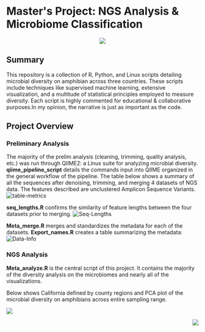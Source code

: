 # Master's Project: NGS Analysis & Microbiome Classification

<p align="center">
  <img src="https://vectorified.com/images/dna-icon-png-17.png" />
</p>

## Summary
This repository is a collection of R, Python, and Linux scripts detailing microbial diversity on amphibian across three countries. These scripts include techniques like supervised machine learning, extensive visualization, and a multitude of statistical principles employed to measure diversity. Each script is highly commented for educational & collaborative purposes.In my opinion, the narrative is just as important as the code.

## Project Overview
### Preliminary Analysis
The majority of the prelim analysis (cleaning, trimming, quality analysis, etc.) was run through QIIME2: a Linux suite for analyzing microbial diversity. **qiime_pipeline_script** details the commands input into QIIME organized in the general workflow of the pipeline. The table below shows a summary of all the sequences after denoising, trimming, and merging 4 datasets of NGS data. The features described are unclustered Amplicon Sequence Variants.
![table-metrics](https://user-images.githubusercontent.com/32527761/145107820-36a40813-9dff-4064-bc21-f61d06e76ab5.png)

**seq_lengths.R** confirms the similarity of feature lengths between the four
datasets prior to merging.
![Seq-Lengths](https://user-images.githubusercontent.com/32527761/145122142-ac7ed1ac-cdf9-438f-84a7-2a38f6367ebe.png)

**Meta_merge.R** merges and standardizes the metadata for each of the datasets. **Export_names.R** creates a table summarizing the metadata:
![Data-Info](https://user-images.githubusercontent.com/32527761/145119116-478a560b-6f39-46b7-9c47-d1b6c55e9f66.png)

### NGS Analysis
**Meta_analyze.R** is the central script of this project. It contains the
majority of the diversity analysis on the microbiomes and nearly all of the
visualizations.

Below shows California defined by county regions and PCA plot of the microbial
diversity on amphibians across entire sampling range.
<p align="left">
  <img src="https://github.com/ryan270/Masters-Computational-Work/files/7672428/cali_labels_2.pdf" />
</p>

<p align="right">
  <img src="https://github.com/ryan270/Masters-Computational-Work/files/7672437/the_plotv11.pdf" />
</p>

